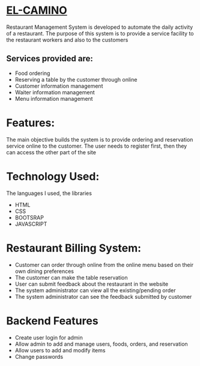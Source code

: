 <h1><a href="https://qwaeku.github.io/EL-CAMINO/">EL-CAMINO</a></h1>
Restaurant Management System is developed to automate the daily activity of a restaurant. The purpose of this system is to provide a service facility to the restaurant workers and also to the customers 

## Services provided are:
* Food ordering
* Reserving a table by the customer through online
* Customer information management
* Waiter information management
* Menu information management
  
# Features:
The main objective builds the system is to provide ordering and reservation service online to the customer. The user needs to register first, then they can access the other part of the site

# Technology Used:
The languages I used, the libraries
* HTML
* CSS
* BOOTSRAP
* JAVASCRIPT

# Restaurant Billing System:
<ul>
<li>Customer can order through online from the online menu based on their own dining preferences</li>
<li>The customer can make the table reservation</li>
<li>User can submit feedback about the restaurant in the website</li>
<li>The system administrator can view all the existing/pending order</li>
<li>The system administrator can see the feedback submitted by customer</li>
</ul>  

# Backend Features
* Create user login for admin
* Allow admin to add and manage users, foods, orders, and reservation
* Allow users to add and modify items
* Change passwords
